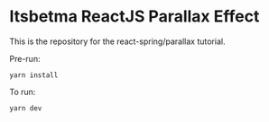 # Itsbetma ReactJS Parallax Effect

This is the repository for the react-spring/parallax tutorial.

Pre-run:

`
yarn install
`

To run:

`
yarn dev
`